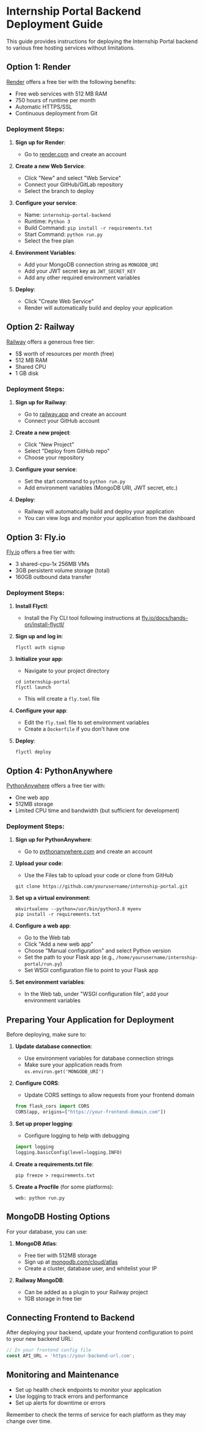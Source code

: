 # Internship Portal Backend Deployment Guide

This guide provides instructions for deploying the Internship Portal backend to various free hosting services without limitations.

## Option 1: Render

[Render](https://render.com/) offers a free tier with the following benefits:
- Free web services with 512 MB RAM
- 750 hours of runtime per month
- Automatic HTTPS/SSL
- Continuous deployment from Git

### Deployment Steps:

1. **Sign up for Render**:
   - Go to [render.com](https://render.com/) and create an account

2. **Create a new Web Service**:
   - Click "New" and select "Web Service"
   - Connect your GitHub/GitLab repository
   - Select the branch to deploy

3. **Configure your service**:
   - Name: `internship-portal-backend`
   - Runtime: `Python 3`
   - Build Command: `pip install -r requirements.txt`
   - Start Command: `python run.py`
   - Select the free plan

4. **Environment Variables**:
   - Add your MongoDB connection string as `MONGODB_URI`
   - Add your JWT secret key as `JWT_SECRET_KEY`
   - Add any other required environment variables

5. **Deploy**:
   - Click "Create Web Service"
   - Render will automatically build and deploy your application

## Option 2: Railway

[Railway](https://railway.app/) offers a generous free tier:
- 5$ worth of resources per month (free)
- 512 MB RAM
- Shared CPU
- 1 GB disk

### Deployment Steps:

1. **Sign up for Railway**:
   - Go to [railway.app](https://railway.app/) and create an account
   - Connect your GitHub account

2. **Create a new project**:
   - Click "New Project"
   - Select "Deploy from GitHub repo"
   - Choose your repository

3. **Configure your service**:
   - Set the start command to `python run.py`
   - Add environment variables (MongoDB URI, JWT secret, etc.)

4. **Deploy**:
   - Railway will automatically build and deploy your application
   - You can view logs and monitor your application from the dashboard

## Option 3: Fly.io

[Fly.io](https://fly.io/) offers a free tier with:
- 3 shared-cpu-1x 256MB VMs
- 3GB persistent volume storage (total)
- 160GB outbound data transfer

### Deployment Steps:

1. **Install Flyctl**:
   - Install the Fly CLI tool following instructions at [fly.io/docs/hands-on/install-flyctl/](https://fly.io/docs/hands-on/install-flyctl/)

2. **Sign up and log in**:
   ```
   flyctl auth signup
   ```

3. **Initialize your app**:
   - Navigate to your project directory
   ```
   cd internship-portal
   flyctl launch
   ```
   - This will create a `fly.toml` file

4. **Configure your app**:
   - Edit the `fly.toml` file to set environment variables
   - Create a `Dockerfile` if you don't have one

5. **Deploy**:
   ```
   flyctl deploy
   ```

## Option 4: PythonAnywhere

[PythonAnywhere](https://www.pythonanywhere.com/) offers a free tier with:
- One web app
- 512MB storage
- Limited CPU time and bandwidth (but sufficient for development)

### Deployment Steps:

1. **Sign up for PythonAnywhere**:
   - Go to [pythonanywhere.com](https://www.pythonanywhere.com/) and create an account

2. **Upload your code**:
   - Use the Files tab to upload your code or clone from GitHub
   ```
   git clone https://github.com/yourusername/internship-portal.git
   ```

3. **Set up a virtual environment**:
   ```
   mkvirtualenv --python=/usr/bin/python3.8 myenv
   pip install -r requirements.txt
   ```

4. **Configure a web app**:
   - Go to the Web tab
   - Click "Add a new web app"
   - Choose "Manual configuration" and select Python version
   - Set the path to your Flask app (e.g., `/home/yourusername/internship-portal/run.py`)
   - Set WSGI configuration file to point to your Flask app

5. **Set environment variables**:
   - In the Web tab, under "WSGI configuration file", add your environment variables

## Preparing Your Application for Deployment

Before deploying, make sure to:

1. **Update database connection**:
   - Use environment variables for database connection strings
   - Make sure your application reads from `os.environ.get('MONGODB_URI')`

2. **Configure CORS**:
   - Update CORS settings to allow requests from your frontend domain
   ```python
   from flask_cors import CORS
   CORS(app, origins=["https://your-frontend-domain.com"])
   ```

3. **Set up proper logging**:
   - Configure logging to help with debugging
   ```python
   import logging
   logging.basicConfig(level=logging.INFO)
   ```

4. **Create a requirements.txt file**:
   ```
   pip freeze > requirements.txt
   ```

5. **Create a Procfile** (for some platforms):
   ```
   web: python run.py
   ```

## MongoDB Hosting Options

For your database, you can use:

1. **MongoDB Atlas**:
   - Free tier with 512MB storage
   - Sign up at [mongodb.com/cloud/atlas](https://www.mongodb.com/cloud/atlas)
   - Create a cluster, database user, and whitelist your IP

2. **Railway MongoDB**:
   - Can be added as a plugin to your Railway project
   - 1GB storage in free tier

## Connecting Frontend to Backend

After deploying your backend, update your frontend configuration to point to your new backend URL:

```javascript
// In your frontend config file
const API_URL = 'https://your-backend-url.com';
```

## Monitoring and Maintenance

- Set up health check endpoints to monitor your application
- Use logging to track errors and performance
- Set up alerts for downtime or errors

Remember to check the terms of service for each platform as they may change over time.
